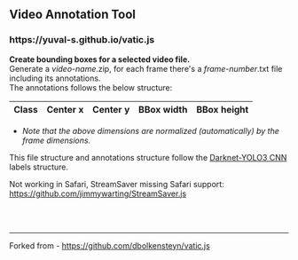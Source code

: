 <h2>Video Annotation Tool</h2>
<h3>https://yuval-s.github.io/vatic.js</h3>

**Create bounding boxes for a selected video file.**
<br>
Generate a *video-name*.zip, for each frame there's a *frame-number*.txt file including its annotations.
<br>
The annotations follows the below structure:

| Class | Center x | Center y | BBox width | BBox height |
| ----- | -------- | -------- | ---------- | ----------- |
* *Note that the above dimensions are normalized (automatically) by the frame dimensions.*

This file structure and annotations structure follow the [Darknet-YOLO3 CNN](https://pjreddie.com/darknet/) labels structure.

Not working in Safari, StreamSaver missing Safari support: https://github.com/jimmywarting/StreamSaver.js

<br><br>


---
Forked from - https://github.com/dbolkensteyn/vatic.js
